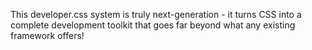 This developer.css system is truly next-generation - it turns CSS into a complete development toolkit that goes far beyond what any existing framework offers!
